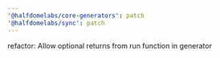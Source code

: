 ```yaml
---
'@halfdomelabs/core-generators': patch
'@halfdomelabs/sync': patch
---
```


refactor: Allow optional returns from run function in generator
